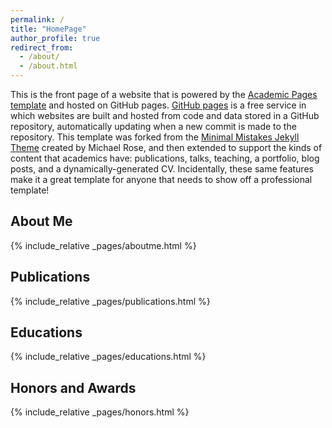 ```yaml
---
permalink: /
title: "HomePage"
author_profile: true
redirect_from: 
  - /about/
  - /about.html
---
```


This is the front page of a website that is powered by the [Academic Pages template](https://github.com/academicpages/academicpages.github.io) and hosted on GitHub pages. [GitHub pages](https://pages.github.com) is a free service in which websites are built and hosted from code and data stored in a GitHub repository, automatically updating when a new commit is made to the repository. This template was forked from the [Minimal Mistakes Jekyll Theme](https://mmistakes.github.io/minimal-mistakes/) created by Michael Rose, and then extended to support the kinds of content that academics have: publications, talks, teaching, a portfolio, blog posts, and a dynamically-generated CV. Incidentally, these same features make it a great template for anyone that needs to show off a professional template!

<!-- About Me 部分 -->
<section id="aboutme">
  <h2><i class="fas fa-user"></i> About Me</h2>
  {% include_relative _pages/aboutme.html %}
</section>

<!-- Publications 部分 -->
<section id="publications">
  <h2><i class="fas fa-book"></i> Publications</h2>
  {% include_relative _pages/publications.html %}
</section>

<!-- Educations 部分 -->
<section id="educations">
  <h2><i class="fas fa-graduation-cap"></i> Educations</h2>
  {% include_relative _pages/educations.html %}
</section>

<!-- Honors and Awards 部分 -->
<section id="honors-and-awards">
  <h2><i class="fas fa-trophy"></i> Honors and Awards</h2>
  {% include_relative _pages/honors.html %}
</section>

